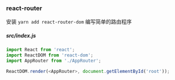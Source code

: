 ### react-router
安装 `yarn add react-router-dom`
编写简单的路由程序
##### src/index.js
```javascript
import React from 'react';
import ReactDOM from 'react-dom';
import AppRouter from './AppRouter';

ReactDOM.render(<AppRouter>, document.getElementById('root'));
```
